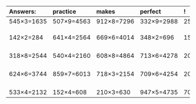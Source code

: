 | Answers: | practice | makes | perfect | ! |
| :--- | :--- | :--- | :--- | :--- |
| 545×3=1635 | 507×9=4563 | 912×8=7296 | 332×9=2988 | 259×8=2072 | 
|   |   |   |   |   | 
|   |   |   |   |   | 
|   |   |   |   |   | 
| 142×2=284 | 641×4=2564 | 669×6=4014 | 348×2=696 | 158×3=474 | 
|   |   |   |   |   | 
|   |   |   |   |   | 
|   |   |   |   |   | 
|   |   |   |   |   | 
| 318×8=2544 | 540×4=2160 | 608×8=4864 | 713×6=4278 | 203×9=1827 | 
|   |   |   |   |   | 
|   |   |   |   |   | 
|   |   |   |   |   | 
|   |   |   |   |   | 
| 624×6=3744 | 859×7=6013 | 718×3=2154 | 709×6=4254 | 204×6=1224 | 
|   |   |   |   |   | 
|   |   |   |   |   | 
|   |   |   |   |   | 
|   |   |   |   |   | 
| 533×4=2132 | 152×4=608 | 210×3=630 | 947×5=4735 | 707×2=1414 | 
